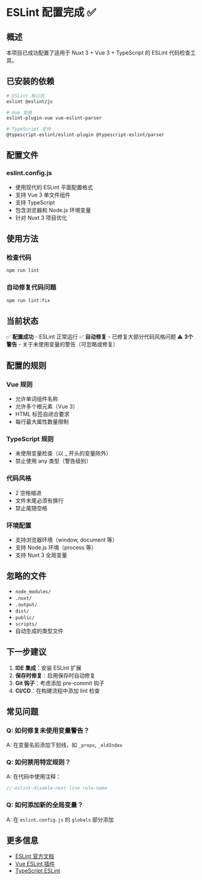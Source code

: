 # ESLint 配置完成 ✅

## 概述

本项目已成功配置了适用于 Nuxt 3 + Vue 3 + TypeScript 的 ESLint 代码检查工具。

## 已安装的依赖

```bash
# ESLint 核心包
eslint @eslint/js

# Vue 支持
eslint-plugin-vue vue-eslint-parser

# TypeScript 支持
@typescript-eslint/eslint-plugin @typescript-eslint/parser
```

## 配置文件

### eslint.config.js
- 使用现代的 ESLint 平面配置格式
- 支持 Vue 3 单文件组件
- 支持 TypeScript
- 包含浏览器和 Node.js 环境变量
- 针对 Nuxt 3 项目优化

## 使用方法

### 检查代码
```bash
npm run lint
```

### 自动修复代码问题
```bash
npm run lint:fix
```

## 当前状态

✅ **配置成功** - ESLint 正常运行
✅ **自动修复** - 已修复大部分代码风格问题
⚠️ **3个警告** - 关于未使用变量的警告（可忽略或修复）

## 配置的规则

### Vue 规则
- 允许单词组件名称
- 允许多个根元素（Vue 3）
- HTML 标签自闭合要求
- 每行最大属性数量限制

### TypeScript 规则
- 未使用变量检查（以 _ 开头的变量除外）
- 禁止使用 any 类型（警告级别）

### 代码风格
- 2 空格缩进
- 文件末尾必须有换行
- 禁止尾随空格

### 环境配置
- 支持浏览器环境（window, document 等）
- 支持 Node.js 环境（process 等）
- 支持 Nuxt 3 全局变量

## 忽略的文件

- `node_modules/`
- `.nuxt/`
- `.output/`
- `dist/`
- `public/`
- `scripts/`
- 自动生成的类型文件

## 下一步建议

1. **IDE 集成**：安装 ESLint 扩展
2. **保存时修复**：启用保存时自动修复
3. **Git 钩子**：考虑添加 pre-commit 钩子
4. **CI/CD**：在构建流程中添加 lint 检查

## 常见问题

### Q: 如何修复未使用变量警告？
A: 在变量名前添加下划线，如 `_props`, `_oldIndex`

### Q: 如何禁用特定规则？
A: 在代码中使用注释：
```javascript
// eslint-disable-next-line rule-name
```

### Q: 如何添加新的全局变量？
A: 在 `eslint.config.js` 的 `globals` 部分添加

## 更多信息

- [ESLint 官方文档](https://eslint.org/)
- [Vue ESLint 插件](https://eslint.vuejs.org/)
- [TypeScript ESLint](https://typescript-eslint.io/)
